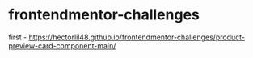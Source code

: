 # frontendmentor-challenges

first - https://hectorlil48.github.io/frontendmentor-challenges/product-preview-card-component-main/

